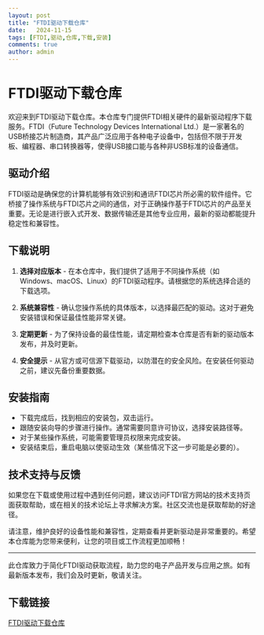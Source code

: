 ```yaml
---
layout: post
title: "FTDI驱动下载仓库"
date:   2024-11-15
tags: [FTDI,驱动,仓库,下载,安装]
comments: true
author: admin
---
```

# FTDI驱动下载仓库

欢迎来到FTDI驱动下载仓库。本仓库专门提供FTDI相关硬件的最新驱动程序下载服务。FTDI（Future Technology Devices International Ltd.）是一家著名的USB桥接芯片制造商，其产品广泛应用于各种电子设备中，包括但不限于开发板、编程器、串口转换器等，使得USB接口能与各种非USB标准的设备通信。

## 驱动介绍

FTDI驱动是确保您的计算机能够有效识别和通讯FTDI芯片所必需的软件组件。它桥接了操作系统与FTDI芯片之间的通信，对于正确操作基于FTDI芯片的产品至关重要。无论是进行嵌入式开发、数据传输还是其他专业应用，最新的驱动都能提升稳定性和兼容性。

## 下载说明

1. **选择对应版本** - 在本仓库中，我们提供了适用于不同操作系统（如Windows、macOS、Linux）的FTDI驱动程序。请根据您的系统选择合适的下载选项。
   
2. **系统兼容性** - 确认您操作系统的具体版本，以选择最匹配的驱动。这对于避免安装错误和保证最佳性能非常关键。
   
3. **定期更新** - 为了保持设备的最佳性能，请定期检查本仓库是否有新的驱动版本发布，并及时更新。

4. **安全提示** - 从官方或可信源下载驱动，以防潜在的安全风险。在安装任何驱动之前，建议先备份重要数据。

## 安装指南

- 下载完成后，找到相应的安装包，双击运行。
- 跟随安装向导的步骤进行操作。通常需要同意许可协议，选择安装路径等。
- 对于某些操作系统，可能需要管理员权限来完成安装。
- 安装结束后，重启电脑以使驱动生效（某些情况下这一步可能是必要的）。

## 技术支持与反馈

如果您在下载或使用过程中遇到任何问题，建议访问FTDI官方网站的技术支持页面获取帮助，或在相关的技术论坛上寻求解决方案。社区交流也是获取帮助的好途径。

请注意，维护良好的设备性能和兼容性，定期查看并更新驱动是非常重要的。希望本仓库能为您带来便利，让您的项目或工作流程更加顺畅！

---

此仓库致力于简化FTDI驱动获取流程，助力您的电子产品开发与应用之旅。如有最新版本发布，我们会及时更新，敬请关注。

## 下载链接

[FTDI驱动下载仓库](https://pan.quark.cn/s/7b78a764bf9b)